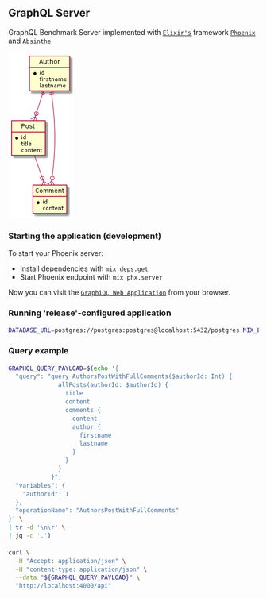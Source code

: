 GraphQL Server
---

GraphQL Benchmark Server implemented with [`Elixir's`](https://elixir-lang.org/) framework [`Phoenix`](https://phoenixframework.org/) and [`Absinthe`](https://absinthe-graphql.org/)


![GraphQL and RDBMS Schema](schema.png?raw=true "Schema")

### Starting the application (development)
To start your Phoenix server:

  * Install dependencies with `mix deps.get`
  * Start Phoenix endpoint with `mix phx.server`

Now you can visit the [`GraphiQL Web Application`](http://localhost:4000/api/graphiql) from your browser.

### Running 'release'-configured application
```bash
DATABASE_URL=postgres://postgres:postgres@localhost:5432/postgres MIX_ENV=prod mix phx.server
```

### Query example

```bash
GRAPHQL_QUERY_PAYLOAD=$(echo '{
  "query": "query AuthorsPostWithFullComments($authorId: Int) {
              allPosts(authorId: $authorId) {
                title
                content
                comments {
                  content
                  author {
                    firstname
                    lastname
                  }
                }
              }
            }",
  "variables": {
    "authorId": 1
  },
  "operationName": "AuthorsPostWithFullComments"
}' \
| tr -d '\n\r' \
| jq -c '.')

curl \
  -H "Accept: application/json" \
  -H "content-type: application/json" \
  --data "${GRAPHQL_QUERY_PAYLOAD}" \
  "http://localhost:4000/api"
```
